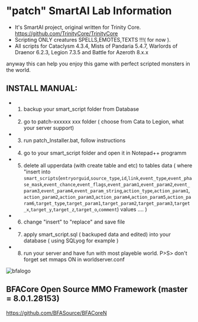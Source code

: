 # "patch" SmartAI Lab Information

- It's SmartAI project, original written for Trinity Core. https://github.com/TrinityCore/TrinityCore
- Scripting ONLY creatures SPELLS,EMOTES,TEXTS !!!( for now ).
- All scripts for Cataclysm 4.3.4, Mists of Pandaria 5.4.7, Warlords of Draenor 6.2.3, Legion 7.3.5 and Battle for Azeroth 8.x.x

anyway this can help you enjoy this game with perfect scripted monsters in the world. 
## INSTALL MANUAL:
- 1) backup your smart_script folder from Database
- 2) go to patch-xxxxxx xxx folder ( choose from Cata to Legion, what your server support)
- 3) run patch_Installer.bat, follow instructions
- 4) go to your smart_script folder and open it in Notepad++ programm
- 5) delete all upperdata (with create table and etc) to tables data 
( where "insert  into `smart_scripts`(`entryorguid`,`source_type`,`id`,`link`,`event_type`,`event_phase_mask`,`event_chance`,`event_flags`,`event_param1`,`event_param2`,`event_param3`,`event_param4`,`event_param_string`,`action_type`,`action_param1`,`action_param2`,`action_param3`,`action_param4`,`action_param5`,`action_param6`,`target_type`,`target_param1`,`target_param2`,`target_param3`,`target_x`,`target_y`,`target_z`,`target_o`,`comment`) values .... )
- 6) change "insert" to "replace" and save file
- 7) apply smart_script.sql ( backuped data and edited) into your database ( using SQLyog for example )
- 8) run your server and have fun with most playeble world.
P>S> don't forget set mmaps ON in worldserver.conf


![bfalogo](https://cdn1.radikalno.ru/uploads/2019/6/3/68a1d7b2bc19225aa3f7f4c204911476-full.jpg)


## BFACore Open Source MMO Framework (master = 8.0.1.28153) 
https://github.com/BFASource/BFACoreN


